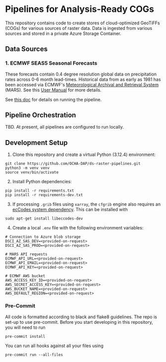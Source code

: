 # Pipelines for Analysis-Ready COGs

This repository contains code to create stores of cloud-optimized GeoTiFFs (COGs) for various sources of raster data. Data is ingested from various sources and stored in a private Azure Storage Container.

## Data Sources

### 1. ECMWF SEAS5 Seasonal Forecasts

These forecasts contain 0.4 degree resolution global data on precipitation rates across 0-6 month lead-times. Historical data from as early as 1981 has been accessed via ECMWF's [Meteorological Archival and Retrieval System](https://www.ecmwf.int/en/forecasts/access-forecasts/access-archive-datasets) (MARS). See this [User Manual](https://www.ecmwf.int/sites/default/files/medialibrary/2017-10/System5_guide.pdf) for more details.

See [this doc](src/seas5/README.md) for details on running the pipeline.

## Pipeline Orchestration

TBD. At present, all pipelines are configured to run locally.


## Development Setup

1. Clone this repository and create a virtual Python (3.12.4) environment:

```
git clone https://github.com/OCHA-DAP/ds-raster-pipelines.git
python3 -m venv venv
source venv/bin/activate
```

2. Install Python dependencies:

```
pip install -r requirements.txt
pip install -r requirements-dev.txt
```

3. If processing `.grib` files using `xarray`, the `cfgrib` engine also requires an [ecCodes system dependency](https://confluence.ecmwf.int/display/ECC/ecCodes+installation). This can be installed with

```
sudo apt-get install libeccodes-dev
```

4. Create a local `.env` file with the following environment variables:

```
# Connection to Azure blob storage
DSCI_AZ_SAS_DEV=<provided-on-request>
DSCI_AZ_SAS_PROD=<provided-on-request>

# MARS API requests
ECMWF_API_URL=<provided-on-request>
ECMWF_API_EMAIL=<provided-on-request>
ECMWF_API_KEY=<provided-on-request>

# ECMWF AWS bucket
AWS_ACCESS_KEY_ID=<provided-on-request>
AWS_SECRET_ACCESS_KEY=<provided-on-request>
AWS_BUCKET_NAME=<provided-on-request>
AWS_DEFAULT_REGION=<provided-on-request>

```

### Pre-Commit

All code is formatted according to black and flake8 guidelines. The repo is set-up to use pre-commit. Before you start developing in this repository, you will need to run

```
pre-commit install
```

You can run all hooks against all your files using

```
pre-commit run --all-files
```
